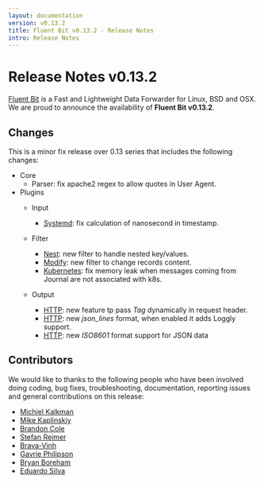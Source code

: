 ```yaml
---
layout: documentation
version: v0.13.2
title: Fluent Bit v0.13.2 - Release Notes
intro: Release Notes
---
```


# Release Notes v0.13.2

[Fluent Bit](http://fluentbit.io) is a Fast and Lightweight Data Forwarder for Linux, BSD and OSX. We are proud to announce the availability of __Fluent Bit v0.13.2__.

## Changes

This is a minor fix release over 0.13 series that includes the following changes:

- Core
    - Parser: fix apache2 regex to allow quotes in User Agent.
- Plugins
  - Input
      - [Systemd](http://fluentbit.io/documentation/0.13/input/systemd.html): fix calculation of nanosecond in timestamp.

  - Filter
      - [Nest](http://fluentbit.io/documentation/0.13/filter/nest.html): new filter to handle nested key/values.
      - [Modify](http://fluentbit.io/documentation/0.13/filter/modify.html): new filter to change records content.
      - [Kubernetes](http://fluentbit.io/documentation/0.13/filter/kubernetes.html): fix memory leak when messages coming from Journal are not associated with k8s.

  - Output
      - [HTTP](http://fluentbit.io/documentation/0.13/output/http.html): new feature tp pass _Tag_ dynamically in request header.
      - [HTTP](http://fluentbit.io/documentation/0.13/output/http.html): new _json\_lines_ format, when enabled it adds Loggly support.
      - [HTTP](http://fluentbit.io/documentation/0.13/output/http.html): new _ISO8601_ format support for JSON data

## Contributors

We would like to thanks to the following people who have been involved doing coding, bug fixes, troubleshooting, documentation, reporting issues and general contributions on this release:


- [Michiel Kalkman](https://github.com/michiel)
- [Mike Kaplinskiy](https://github.com/mikekap)
- [Brandon Cole](https://github.com/brandoncole)
- [Stefan Reimer](https://github.com/Quarky9)
- [Brava-Vinh](https://github.com/brava-vinh)
- [Gavrie Philipson](https://github.com/gavrie)
- [Bryan Boreham](https://github.com/bboreham)
- [Eduardo Silva](https://github.com/edsiper)
